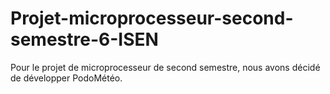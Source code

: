 # Projet-microprocesseur-second-semestre-6-ISEN
Pour le projet de microprocesseur de second semestre, nous avons décidé de développer PodoMétéo.
